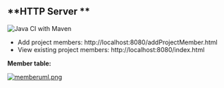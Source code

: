 ## **HTTP Server **

![Java CI with Maven](https://github.com/kristiania/pgr203innevering3-ghandeland/workflows/Java%20CI%20with%20Maven/badge.svg?branch=master)

<ul>
<li>Add project members: http://localhost:8080/addProjectMember.html</li>
<li>View existing project members: http://localhost:8080/index.html</li>
</ul>

**Member table:**

[![memberuml.png](https://i.postimg.cc/wM7YdfQM/memberuml.png)](https://postimg.cc/V0QVqFTP)
